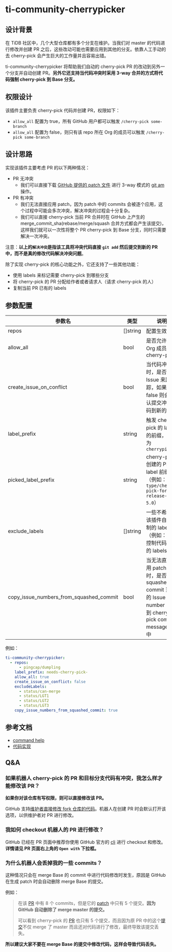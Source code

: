 # ti-community-cherrypicker

## 设计背景

在 TiDB 社区中，几个大型仓库都有多个分支在维护。当我们对 master 的代码进行修改并创建 PR 之后，这些改动可能也需要应用到其他的分支。依靠人工手动的去 cherry-pick 会产生巨大的工作量并且容易出错。

ti-community-cherrypicker 将帮助我们自动的 cherry-pick PR 的改动到另外一个分支并自动创建 PR。**另外它还支持当代码冲突时采用 3-way 合并的方式将代码强制 cherry-pick 到 Base 分支。**

## 权限设计

该插件主要负责 cherry-pick 代码并创建 PR，权限如下：

- `allow_all` 配置为 true，所有 GitHub 用户都可以触发 `/cherry-pick some-branch`
- `allow_all` 配置为 false，则只有该 repo 所在 Org 的成员可以触发 `/cherry-pick some-branch`

## 设计思路

实现该插件主要考虑 PR 的以下两种情况：

- PR 无冲突
  - 我们可以直接下载 [GitHub 提供的 patch 文件](https://stackoverflow.com/questions/6188591/download-github-pull-request-as-unified-diff) 进行 3-way 模式的 [git am](https://git-scm.com/docs/git-am) 操作。
- PR 有冲突
  - 我们无法直接应用 patch，因为 patch 中的 commits 会被逐个应用，这个过程中可能会多次冲突，解决冲突的过程会十分复杂。
  - 我们可以直接 cherry-pick 当前 PR 合并时在 GitHub 上产生的 merge_commit_sha(rebase/merge/squash 合并方式都会产生该提交)，这样我们就可以一次性将整个 PR cherry-pick 到 Base 分支，同时只需要解决一次冲突。

注意：**以上的`解决冲突`是指该工具将冲突代码直接 `git add` 然后提交到新的 PR 中，而不是真的修改代码解决冲突问题**。

除了实现 cherry-pick 的核心功能之外，它还支持了一些其他功能：

- 使用 labels 来标记需要 cherry-pick 到哪些分支
- 将 cherry-pick 的 PR 分配给作者或者请求人（请求 cherry-pick 的人）
- 复制当前 PR 已有的 labels

## 参数配置 

| 参数名                                     | 类型       | 说明                                                                                     |
|-----------------------------------------|----------|----------------------------------------------------------------------------------------|
| repos                                   | []string | 配置生效仓库                                                                                 |
| allow_all                               | bool     | 是否允许非 Org 成员触发 cherry-pick                                                             |
| create_issue_on_conflict                | bool     | 当代码冲突时，是否创建 Issue 来跟踪，如果为 false 则会默认提交冲突代码到新的 PR                                       |
| label_prefix                            | string   | 触发 cherry-pick 的 label 的前缀，默认为 `cherrypick/`                                           |
| picked_label_prefix                     | string   | cherry-pick 创建的 PR 的 label 前缀（例如：`type/cherry-pick-for-release-5.0`）                   |
| exclude_labels                          | []string | 一些不希望被该插件自动复制的 labels （例如：一些控制代码合并的 labels）                                            |
| copy_issue_numbers_from_squashed_commit | bool     | 当无法直接应用 patch 时，是否将 squashed commit 当中的 Issue number 复制到 cherry-pick commit message 当中 |

例如：

```yml
ti-community-cherrypicker:
  - repos:
      - pingcap/dumpling
    label_prefix: needs-cherry-pick-
    allow_all: true
    create_issue_on_conflict: false
    excludeLabels:
      - status/can-merge
      - status/LGT1
      - status/LGT2
      - status/LGT3
    copy_issue_numbers_from_squashed_commit: true
```

## 参考文档

- [command help](https://prow.tidb.io/command-help#cherrypick)
- [代码实现](https://github.com/ti-community-infra/tichi/tree/master/internal/pkg/externalplugins/cherrypicker)

## Q&A

### 如果机器人 cherry-pick 的 PR 和目标分支代码有冲突，我怎么样才能修改该 PR？

**如果你对该仓库有写权限，则可以直接修改该 PR。** 

GitHub 支持[维护者直接修改 fork 仓库的代码](https://docs.github.com/en/github/collaborating-with-issues-and-pull-requests/allowing-changes-to-a-pull-request-branch-created-from-a-fork)。机器人在创建 PR 时会默认打开该选项，以供维护者对 PR 进行修改。

### 我如何 checkout 机器人的 PR 进行修改？

GitHub 已经在 PR 页面中推荐你使用 GitHub 官方的 [cli](https://github.com/cli/cli) 进行 checkout 和修改。**详情请见 PR 页面右上角的 `Open with` 下拉框。**

### 为什么机器人会丢掉我的一些 commits？

这种情况只会在 merge Base 的 commit 中进行代码修改时发生，原因是 GitHub 在生成 patch 时会自动删除 merge Base 的提交。

例如：
> 
> 在该 [PR](https://github.com/pingcap/dm/pull/1638) 中有 8 个 commits，但是它的 [patch](https://patch-diff.githubusercontent.com/raw/pingcap/dm/pull/1638.patch) 中只有 5 个提交。**因为 GitHub 自动删除了 merge master 的提交。**
> 
> 可以看到 cherry-pick 的 [PR](https://github.com/pingcap/dm/pull/1650) 也只有 5 个提交，而且因为原 PR 中的这个[提交](https://github.com/pingcap/dm/pull/1638/commits/8c08720653a6904a029e76bd66d499ef73c385fc)不仅 merge 了 master 而且还对代码进行了修改，最终导致该提交丢失。

**所以建议大家不要在 merge Base 的提交中修改代码，这样会导致代码丢失。**
